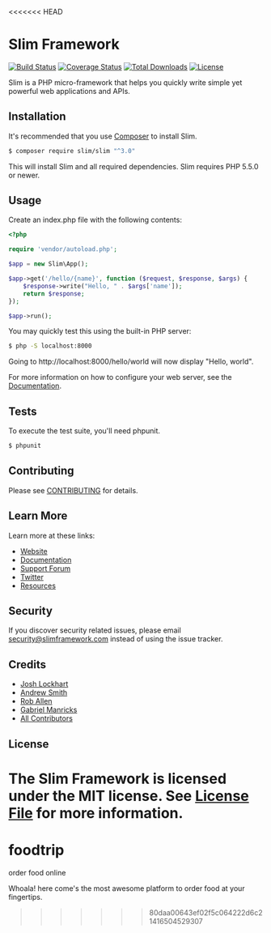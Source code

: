 <<<<<<< HEAD
# Slim Framework

[![Build Status](https://travis-ci.org/slimphp/Slim.svg?branch=develop)](https://travis-ci.org/slimphp/Slim)
[![Coverage Status](https://coveralls.io/repos/slimphp/Slim/badge.svg?branch=develop)](https://coveralls.io/r/slimphp/Slim?branch=develop)
[![Total Downloads](https://poser.pugx.org/slim/slim/downloads)](https://packagist.org/packages/slim/slim)
[![License](https://poser.pugx.org/slim/slim/license)](https://packagist.org/packages/slim/slim)

Slim is a PHP micro-framework that helps you quickly write simple yet powerful web applications and APIs.

## Installation

It's recommended that you use [Composer](https://getcomposer.org/) to install Slim.

```bash
$ composer require slim/slim "^3.0"
```

This will install Slim and all required dependencies. Slim requires PHP 5.5.0 or newer.

## Usage

Create an index.php file with the following contents:

```php
<?php

require 'vendor/autoload.php';

$app = new Slim\App();

$app->get('/hello/{name}', function ($request, $response, $args) {
    $response->write("Hello, " . $args['name']);
    return $response;
});

$app->run();
```

You may quickly test this using the built-in PHP server:
```bash
$ php -S localhost:8000
```

Going to http://localhost:8000/hello/world will now display "Hello, world".

For more information on how to configure your web server, see the [Documentation](http://www.slimframework.com/docs/start/web-servers.html).

## Tests

To execute the test suite, you'll need phpunit.

```bash
$ phpunit
```

## Contributing

Please see [CONTRIBUTING](CONTRIBUTING.md) for details.

## Learn More

Learn more at these links:

- [Website](http://www.slimframework.com)
- [Documentation](http://www.slimframework.com/docs/start/installation.html)
- [Support Forum](http://help.slimframework.com)
- [Twitter](https://twitter.com/slimphp)
- [Resources](https://github.com/xssc/awesome-slim)

## Security

If you discover security related issues, please email security@slimframework.com instead of using the issue tracker.

## Credits

- [Josh Lockhart](https://github.com/codeguy)
- [Andrew Smith](https://github.com/silentworks)
- [Rob Allen](https://github.com/akrabat)
- [Gabriel Manricks](https://github.com/gmanricks)
- [All Contributors](../../contributors)

## License

The Slim Framework is licensed under the MIT license. See [License File](LICENSE.md) for more information.
=======
# foodtrip
order food online

Whoala! here come's the most awesome platform to order food at your fingertips.
>>>>>>> 80daa00643ef02f5c064222d6c21416504529307
